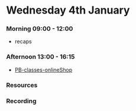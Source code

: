 # Wednesday 4th January

### Morning 09:00 - 12:00

- recaps

### Afternoon 13:00 - 16:15

- [PB-classes-onlineShop](https://github.com/DigitalCareerInstitute/PB-classes-onlineShop)

### Resources



### Recording
